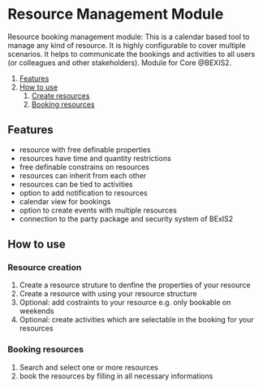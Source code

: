 # Resource Management Module
Resource booking management module: This is a calendar based tool to manage any kind of resource. It is highly configurable to cover multiple scenarios. It helps to communicate the bookings and activities to all users (or colleagues and other stakeholders). Module for Core @BEXIS2.

1. [Features](#Features)
2. [How to use](#how_to)
    1. [Create resources](#resource_creation)
    2. [Booking resources](#booking_resources)


## Features<a name="features"></a>
- resource with free definable properties
- resources have time and quantity restrictions
- free definable constrains on resources
- resources can inherit from each other
- resources can be tied to activities
- option to add notification to resources
- calendar view for bookings
- option to create events with multiple resources
- connection to the party package and security system of BExIS2

## How to use <a name="how_to"></a>

### Resource creation <a name="resource_creation"></a>

1. Create a resource struture to denfine the properties of your resource
2. Create a resource with using your resource structure
3. Optional: add costraints to your resource e.g. only bookable on weekends
4. Optional: create activities which are selectable in the booking for your resources

### Booking resources <a name="booking_resources"></a>

1. Search and select one or more resources
2. book the resources by filling in all necessary informations

